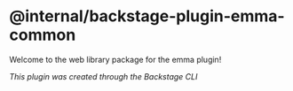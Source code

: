 # @internal/backstage-plugin-emma-common

Welcome to the web library package for the emma plugin!

_This plugin was created through the Backstage CLI_
